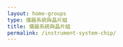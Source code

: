 ```yaml
---
layout: home-groups
type: 儀器系統與晶片組
title: 儀器系統與晶片組
permalink: /instrument-system-chip/
---
```

